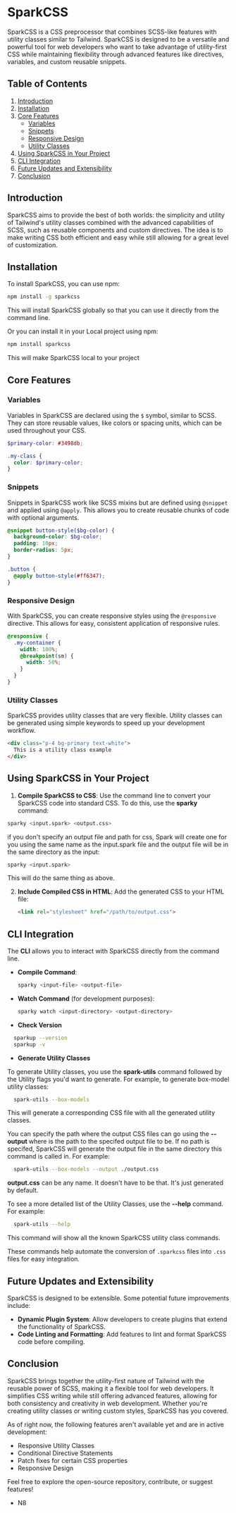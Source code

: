 # SparkCSS

SparkCSS is a CSS preprocessor that combines SCSS-like features with utility classes similar to Tailwind. SparkCSS is designed to be a versatile and powerful tool for web developers who want to take advantage of utility-first CSS while maintaining flexibility through advanced features like directives, variables, and custom reusable snippets.

## Table of Contents
1. [Introduction](#introduction)
2. [Installation](#installation)
3. [Core Features](#core-features)
   - [Variables](#variables)
   - [Snippets](#snippets)
   - [Responsive Design](#responsive-design)
   - [Utility Classes](#utility-classes)
4. [Using SparkCSS in Your Project](#using-sparkcss-in-your-project)
5. [CLI Integration](#cli-integration)
6. [Future Updates and Extensibility](#future-updates-and-extensibility)
7. [Conclusion](#conclusion)

## Introduction
SparkCSS aims to provide the best of both worlds: the simplicity and utility of Tailwind's utility classes combined with the advanced capabilities of SCSS, such as reusable components and custom directives. The idea is to make writing CSS both efficient and easy while still allowing for a great level of customization.

## Installation
To install SparkCSS, you can use npm:

```bash
npm install -g sparkcss
```

This will install SparkCSS globally so that you can use it directly from the command line.

Or you can install it in your Local project using npm:

```bash
npm install sparkcss
```
This will make SparkCSS local to your project


## Core Features

### Variables
Variables in SparkCSS are declared using the `$` symbol, similar to SCSS. They can store reusable values, like colors or spacing units, which can be used throughout your CSS.

```scss
$primary-color: #3498db;

.my-class {
  color: $primary-color;
}
```

### Snippets
Snippets in SparkCSS work like SCSS mixins but are defined using `@snippet` and applied using `@apply`. This allows you to create reusable chunks of code with optional arguments.

```scss
@snippet button-style($bg-color) {
  background-color: $bg-color;
  padding: 10px;
  border-radius: 5px;
}

.button {
  @apply button-style(#ff6347);
}
```

### Responsive Design
With SparkCSS, you can create responsive styles using the `@responsive` directive. This allows for easy, consistent application of responsive rules.

```scss
@responsive {
  .my-container {
    width: 100%;
    @breakpoint(sm) {
      width: 50%;
    }
  }
}
```

### Utility Classes
SparkCSS provides utility classes that are very flexible. Utility classes can be generated using simple keywords to speed up your development workflow.

```html
<div class="p-4 bg-primary text-white">
  This is a utility class example
</div>
```


## Using SparkCSS in Your Project

1. **Compile SparkCSS to CSS**: Use the command line to convert your SparkCSS code into standard CSS. To do this, use the **sparky** command:

  ```bash
  sparky <input.spark> <output.css>
  ```

if you don't specify an output file and path for css, Spark will create one for you using the same name as the input.spark file and the output file will be in the same directory as the input: 

   ```bash
   sparky <input.spark>
   ```

This will do the same thing as above. 


2. **Include Compiled CSS in HTML**: Add the generated CSS to your HTML file:

   ```html
   <link rel="stylesheet" href="/path/to/output.css">
   ```

## CLI Integration
The **CLI** allows you to interact with SparkCSS directly from the command line.

- **Compile Command**:
  ```bash
  sparky <input-file> <output-file>
  ```
- **Watch Command** (for development purposes):
  ```bash
  sparky watch <input-directory> <output-directory>
  ```

- **Check Version**
```bash
  sparkup --version
  sparkup -v
  ```

- **Generate Utility Classes**

To generate Utility classes, you use the **spark-utils** command followed by the Utility flags you'd want to generate. For example, to generate box-model utility classes: 

```bash
  spark-utils --box-models
  ```

This will generate a corresponding CSS file with all the generated utility classes. 

You can specify the path where the output CSS files can go using the **--output <path>** where **<path>** is the path to the specifed output file to be. If no path is specifed, SparkCSS will generate the output file in the same directory this command is called in. For example:

```bash
  spark-utils --box-models --output ./output.css
  ```

**output.css** can be any name. It doesn't have to be that. It's just generated by default. 

To see a more detailed list of the Utility Classes, use the **--help** command. For example:

```bash
  spark-utils --help
  ```

This command will show all the known SparkCSS utility class commands.

These commands help automate the conversion of `.sparkcss` files into `.css` files for easy integration.


## Future Updates and Extensibility
SparkCSS is designed to be extensible. Some potential future improvements include:
- **Dynamic Plugin System**: Allow developers to create plugins that extend the functionality of SparkCSS.
- **Code Linting and Formatting**: Add features to lint and format SparkCSS code before compiling.


## Conclusion
SparkCSS brings together the utility-first nature of Tailwind with the reusable power of SCSS, making it a flexible tool for web developers. It simplifies CSS writing while still offering advanced features, allowing for both consistency and creativity in web development. Whether you're creating utility classes or writing custom styles, SparkCSS has you covered.

As of right now, the following features aren't available yet and are in active development:

- Responsive Utility Classes
- Conditional Directive Statements
- Patch fixes for certain CSS properties
- Responsive Design

Feel free to explore the open-source repository, contribute, or suggest features! 
- N8

